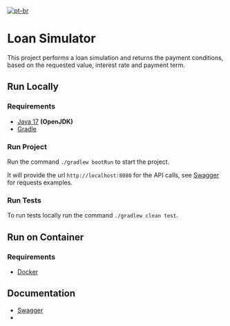 [![pt-br](https://img.shields.io/badge/lang-pt--br-green.svg)](https://github.com/yasmindias/loan-simulator/blob/master/README.md)

# Loan Simulator #
This project performs a loan simulation and returns the payment conditions, based on the requested value, interest rate and payment term.

## Run Locally
### Requirements
- [Java 17](https://jdk.java.net/archive/) **(OpenJDK)**
- [Gradle](https://gradle.org/install/)

### Run Project
Run the command ```./gradlew bootRun``` to start the project.

It will provide the url ``http://localhost:8080`` for the API calls, see [Swagger](http://localhost:8080/swagger-ui/index.html) for requests examples.

### Run Tests
To run tests locally run the command ```./gradlew clean test```.

## Run on Container
### Requirements
- [Docker](https://www.docker.com/products/docker-desktop/)



## Documentation
- [Swagger](http://localhost:3000/swagger-ui/index.html)
-
